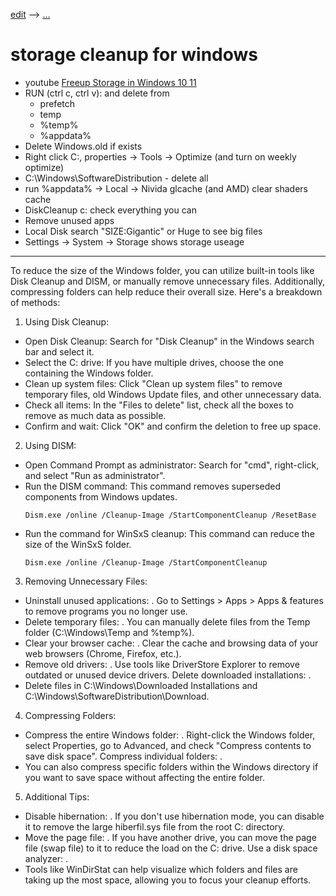 [edit](https://github.com/2cld/netstack/edit/master/docs/ops/backup/storage-cleanup-windows.md) --> [...](./)
# storage cleanup for windows

- youtube [Freeup Storage in Windows 10 11](https://youtu.be/kg055pAz9xA)
- RUN (ctrl c, ctrl v): and delete from
  - prefetch 
  - temp
  - %temp%
  - %appdata%
- Delete Windows.old if exists
- Right click C:, properties -> Tools -> Optimize (and turn on weekly optimize)
- C:\Windows\SoftwareDistribution - delete all
- run %appdata% -> Local -> Nivida glcache (and AMD) clear shaders cache
- DiskCleanup c: check everything you can
- Remove unused apps
- Local Disk search "SIZE:Gigantic" or Huge to see big files
- Settings -> System -> Storage shows storage useage

---

To reduce the size of the Windows folder, you can utilize built-in tools like Disk Cleanup and DISM, or manually remove unnecessary files. Additionally, compressing folders can help reduce their overall size. 
Here's a breakdown of methods:
1. Using Disk Cleanup:
- Open Disk Cleanup: Search for "Disk Cleanup" in the Windows search bar and select it. 
- Select the C: drive: If you have multiple drives, choose the one containing the Windows folder. 
- Clean up system files: Click "Clean up system files" to remove temporary files, old Windows Update files, and other unnecessary data. 
- Check all items: In the "Files to delete" list, check all the boxes to remove as much data as possible. 
- Confirm and wait: Click "OK" and confirm the deletion to free up space. 
2. Using DISM:
- Open Command Prompt as administrator: Search for "cmd", right-click, and select "Run as administrator". 
- Run the DISM command: This command removes superseded components from Windows updates.
  ```
  Dism.exe /online /Cleanup-Image /StartComponentCleanup /ResetBase
  ```
- Run the command for WinSxS cleanup: This command can reduce the size of the WinSxS folder. 
  ```
  Dism.exe /online /Cleanup-Image /StartComponentCleanup
  ```
3. Removing Unnecessary Files: 
- Uninstall unused applications:
.
Go to Settings > Apps > Apps & features to remove programs you no longer use. 
- Delete temporary files:
.
You can manually delete files from the Temp folder (C:\Windows\Temp and %temp%). 
- Clear your browser cache:
.
Clear the cache and browsing data of your web browsers (Chrome, Firefox, etc.). 
- Remove old drivers:
.
Use tools like DriverStore Explorer to remove outdated or unused device drivers. 
Delete downloaded installations:
.
- Delete files in C:\Windows\Downloaded Installations and C:\Windows\SoftwareDistribution\Download. 

4. Compressing Folders:
- Compress the entire Windows folder:
.
Right-click the Windows folder, select Properties, go to Advanced, and check "Compress contents to save disk space".
Compress individual folders:
.
- You can also compress specific folders within the Windows directory if you want to save space without affecting the entire folder. 

5. Additional Tips:
- Disable hibernation:
.
If you don't use hibernation mode, you can disable it to remove the large hiberfil.sys file from the root C: directory. 
- Move the page file:
.
If you have another drive, you can move the page file (swap file) to it to reduce the load on the C: drive. 
Use a disk space analyzer:
.
- Tools like WinDirStat can help visualize which folders and files are taking up the most space, allowing you to focus your cleanup efforts. 
